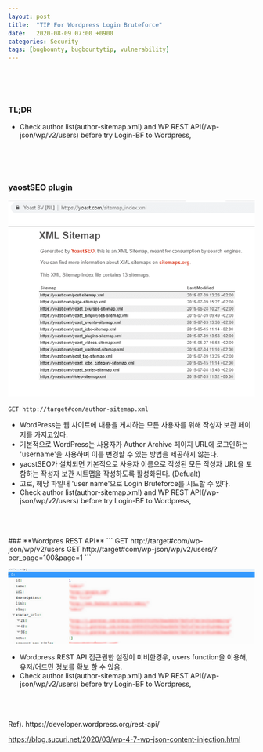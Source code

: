 ```yaml
---
layout: post
title:  "TIP For Wordpress Login Bruteforce"
date:   2020-08-09 07:00 +0900
categories: Security
tags: [bugbounty, bugbountytip, vulnerability]
---
```



<br />
<br />
<br />

###  TL;DR
- Check  author list(author-sitemap.xml) and WP REST API(/wp-json/wp/v2/users) before try Login-BF to Wordpress,
<br />
<br />
<br />

### **yaostSEO plugin** 


![](/assets/yoast-sitemap-index-noauthors.png "img")
  
```
GET http://target#com/author-sitemap.xml
```
  
 - WordPress는 웹 사이트에 내용을 게시하는 모든 사용자를 위해 작성자 보관 페이지를 가지고있다.
 - 기본적으로 WordPress는 사용자가 Author Archive 페이지 URL에 로그인하는 'username'을 사용하며 이를 변경할 수 있는 방법을 제공하지 않는다.  
 - yaostSEO가 설치되면 기본적으로 사용자 이름으로 작성된 모든 작성자 URL을 포함하는 작성자 보관 시트맵을 작성하도록 활성화된다.  (Defualt)
 - 고로, 해당 파일내 'user name'으로 Login Bruteforce를 시도할 수 있다. 
- Check  author list(author-sitemap.xml) and WP REST API(/wp-json/wp/v2/users) before try Login-BF to Wordpress,

<br />
<br />
<br />
### **Wordpres REST API**
```
GET http://target#com/wp-json/wp/v2/users
GET http://target#com/wp-json/wp/v2/users/?per_page=100&page=1
```
  
![](/assets/wpapiuser.png)
  
 - Wordpress REST API 접근권한 설정이 미비한경우, users function을 이용해, 유저/어드민 정보를 확보 할 수 있음. 
- Check  author list(author-sitemap.xml) and WP REST API(/wp-json/wp/v2/users) before try Login-BF to Wordpress,

<br />
<br />
<br />
Ref). 
https://developer.wordpress.org/rest-api/

https://blog.sucuri.net/2020/03/wp-4-7-wp-json-content-injection.html

<br />
<br />
<br />


